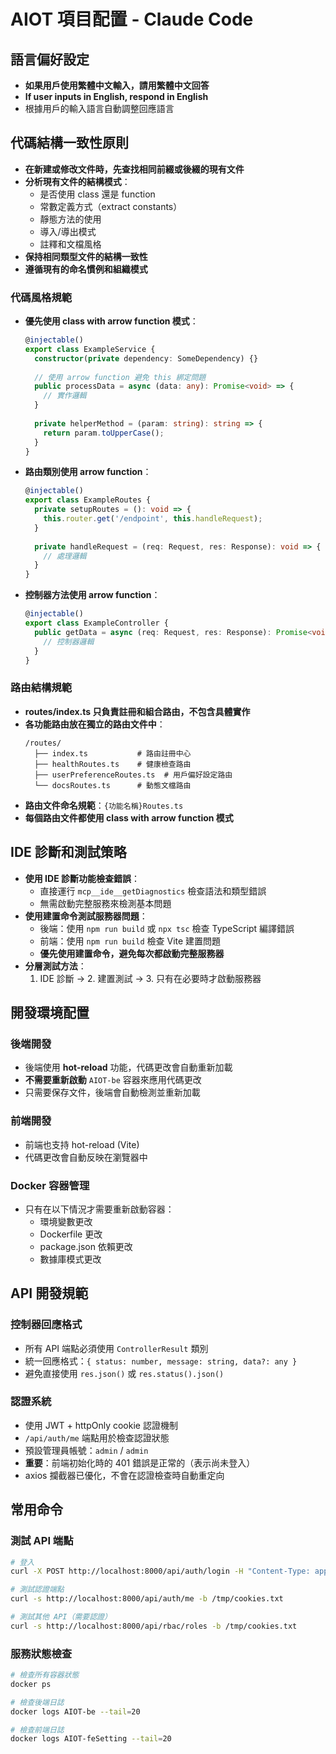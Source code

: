 # AIOT 項目配置 - Claude Code

## 語言偏好設定
- **如果用戶使用繁體中文輸入，請用繁體中文回答**
- **If user inputs in English, respond in English**
- 根據用戶的輸入語言自動調整回應語言

## 代碼結構一致性原則
- **在新建或修改文件時，先查找相同前綴或後綴的現有文件**
- **分析現有文件的結構模式**：
  - 是否使用 class 還是 function
  - 常數定義方式（extract constants）
  - 靜態方法的使用
  - 導入/導出模式
  - 註釋和文檔風格
- **保持相同類型文件的結構一致性**
- **遵循現有的命名慣例和組織模式**

### 代碼風格規範
- **優先使用 class with arrow function 模式**：
  ```typescript
  @injectable()
  export class ExampleService {
    constructor(private dependency: SomeDependency) {}
    
    // 使用 arrow function 避免 this 綁定問題
    public processData = async (data: any): Promise<void> => {
      // 實作邏輯
    }
    
    private helperMethod = (param: string): string => {
      return param.toUpperCase();
    }
  }
  ```
- **路由類別使用 arrow function**：
  ```typescript
  @injectable()
  export class ExampleRoutes {
    private setupRoutes = (): void => {
      this.router.get('/endpoint', this.handleRequest);
    }
    
    private handleRequest = (req: Request, res: Response): void => {
      // 處理邏輯
    }
  }
  ```
- **控制器方法使用 arrow function**：
  ```typescript
  @injectable()
  export class ExampleController {
    public getData = async (req: Request, res: Response): Promise<void> => {
      // 控制器邏輯
    }
  }
  ```

### 路由結構規範
- **routes/index.ts 只負責註冊和組合路由，不包含具體實作**
- **各功能路由放在獨立的路由文件中**：
  ```
  /routes/
    ├── index.ts           # 路由註冊中心
    ├── healthRoutes.ts    # 健康檢查路由
    ├── userPreferenceRoutes.ts  # 用戶偏好設定路由
    └── docsRoutes.ts      # 動態文檔路由
  ```
- **路由文件命名規範**：`{功能名稱}Routes.ts`
- **每個路由文件都使用 class with arrow function 模式**

## IDE 診斷和測試策略
- **使用 IDE 診斷功能檢查錯誤**：
  - 直接運行 `mcp__ide__getDiagnostics` 檢查語法和類型錯誤
  - 無需啟動完整服務來檢測基本問題
- **使用建置命令測試服務器問題**：
  - 後端：使用 `npm run build` 或 `npx tsc` 檢查 TypeScript 編譯錯誤
  - 前端：使用 `npm run build` 檢查 Vite 建置問題
  - **優先使用建置命令，避免每次都啟動完整服務器**
- **分層測試方法**：
  1. IDE 診斷 → 2. 建置測試 → 3. 只有在必要時才啟動服務器

## 開發環境配置

### 後端開發
- 後端使用 **hot-reload** 功能，代碼更改會自動重新加載
- **不需要重新啟動** `AIOT-be` 容器來應用代碼更改
- 只需要保存文件，後端會自動檢測並重新加載

### 前端開發  
- 前端也支持 hot-reload (Vite)
- 代碼更改會自動反映在瀏覽器中

### Docker 容器管理
- 只有在以下情況才需要重新啟動容器：
  - 環境變數更改
  - Dockerfile 更改
  - package.json 依賴更改
  - 數據庫模式更改

## API 開發規範

### 控制器回應格式
- 所有 API 端點必須使用 `ControllerResult` 類別
- 統一回應格式：`{ status: number, message: string, data?: any }`
- 避免直接使用 `res.json()` 或 `res.status().json()`

### 認證系統
- 使用 JWT + httpOnly cookie 認證機制
- `/api/auth/me` 端點用於檢查認證狀態
- 預設管理員帳號：`admin` / `admin`
- **重要**：前端初始化時的 401 錯誤是正常的（表示尚未登入）
- axios 攔截器已優化，不會在認證檢查時自動重定向

## 常用命令

### 測試 API 端點
```bash
# 登入
curl -X POST http://localhost:8000/api/auth/login -H "Content-Type: application/json" -d '{"username":"admin","password":"admin"}' -c /tmp/cookies.txt

# 測試認證端點
curl -s http://localhost:8000/api/auth/me -b /tmp/cookies.txt

# 測試其他 API（需要認證）
curl -s http://localhost:8000/api/rbac/roles -b /tmp/cookies.txt
```

### 服務狀態檢查
```bash
# 檢查所有容器狀態
docker ps

# 檢查後端日誌
docker logs AIOT-be --tail=20

# 檢查前端日誌  
docker logs AIOT-feSetting --tail=20
```